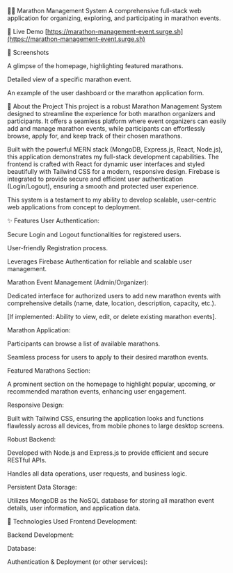 🏃‍♂️ Marathon Management System
A comprehensive full-stack web application for organizing, exploring, and participating in marathon events.

🚀 Live Demo
[https://marathon-management-event.surge.sh](https://marathon-management-event.surge.sh)

📸 Screenshots

A glimpse of the homepage, highlighting featured marathons.


Detailed view of a specific marathon event.


An example of the user dashboard or the marathon application form.

🌟 About the Project
This project is a robust Marathon Management System designed to streamline the experience for both marathon organizers and participants. It offers a seamless platform where event organizers can easily add and manage marathon events, while participants can effortlessly browse, apply for, and keep track of their chosen marathons.

Built with the powerful MERN stack (MongoDB, Express.js, React, Node.js), this application demonstrates my full-stack development capabilities. The frontend is crafted with React for dynamic user interfaces and styled beautifully with Tailwind CSS for a modern, responsive design. Firebase is integrated to provide secure and efficient user authentication (Login/Logout), ensuring a smooth and protected user experience.

This system is a testament to my ability to develop scalable, user-centric web applications from concept to deployment.

✨ Features
User Authentication:

Secure Login and Logout functionalities for registered users.

User-friendly Registration process.

Leverages Firebase Authentication for reliable and scalable user management.

Marathon Event Management (Admin/Organizer):

Dedicated interface for authorized users to add new marathon events with comprehensive details (name, date, location, description, capacity, etc.).

[If implemented: Ability to view, edit, or delete existing marathon events].

Marathon Application:

Participants can browse a list of available marathons.

Seamless process for users to apply to their desired marathon events.

Featured Marathons Section:

A prominent section on the homepage to highlight popular, upcoming, or recommended marathon events, enhancing user engagement.

Responsive Design:

Built with Tailwind CSS, ensuring the application looks and functions flawlessly across all devices, from mobile phones to large desktop screens.

Robust Backend:

Developed with Node.js and Express.js to provide efficient and secure RESTful APIs.

Handles all data operations, user requests, and business logic.

Persistent Data Storage:

Utilizes MongoDB as the NoSQL database for storing all marathon event details, user information, and application data.

🚀 Technologies Used
Frontend Development:

Backend Development:

Database:

Authentication & Deployment (or other services):
